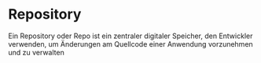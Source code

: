 # Repository

Ein Repository oder Repo ist ein zentraler digitaler Speicher, den Entwickler verwenden, um Änderungen am Quellcode einer Anwendung vorzunehmen und zu verwalten